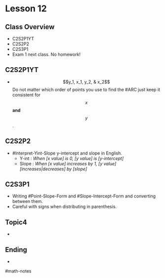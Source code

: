 # Lesson 12
## Class Overview
- C2S2P1YT
- C2S2P2
- C2S3P1
- Exam 1 next class. No homework!

## C2S2P1YT
- $$y_1, x_1, y_2, & x_2$$ Do not matter which order of points you use to find the #ARC just keep it consistent for $$x$$ **and** $$y$$.

## C2S2P2
- #Interpret-Yint-Slope y-intercept and slope in English.
  - Y-int : *When [x value] is 0, [y value] is [y-intercept]*
  - Slope : *When [x value] increases by 1, [y value] [increases|decreases] by [slope]*

## C2S3P1
- Writing #Point-Slope-Form and #Slope-Intercept-Form and converting between them.
- Careful with signs when distributing in parenthesis.

## Topic4
- 

## Ending
- 

#math-notes
